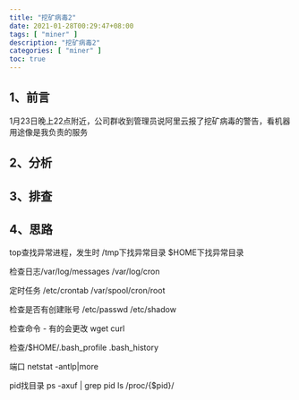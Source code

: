 ```yaml
---
title: "挖矿病毒2"
date: 2021-01-28T00:29:47+08:00
tags: [ "miner" ]
description: "挖矿病毒2"
categories: [ "miner" ]
toc: true
---
```


## 1、前言
1月23日晚上22点附近，公司群收到管理员说阿里云报了挖矿病毒的警告，看机器用途像是我负责的服务

## 2、分析

## 3、排查

## 4、思路

top查找异常进程，发生时
/tmp下找异常目录
$HOME下找异常目录

检查日志/var/log/messages
/var/log/cron

定时任务
/etc/crontab
/var/spool/cron/root

检查是否有创建账号
/etc/passwd
/etc/shadow

检查命令 - 有的会更改
wget
curl

检查/$HOME/.bash_profile
.bash_history

端口
netstat -antlp|more

pid找目录
ps -axuf | grep pid
ls /proc/{$pid}/